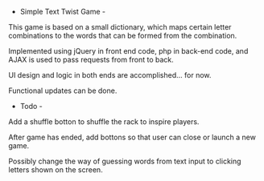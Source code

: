 
- Simple Text Twist Game -

This game is based on a small dictionary, which maps certain letter combinations to the words that can be formed from the combination.

Implemented using jQuery in front end code, php in back-end code, and AJAX is used to pass requests from front to back.

UI design and logic in both ends are accomplished... for now.

Functional updates can be done.

- Todo -

Add a shuffle botton to shuffle the rack to inspire players.

After game has ended, add bottons so that user can close or launch a new game.

Possibly change the way of guessing words from text input to clicking letters shown on the screen.